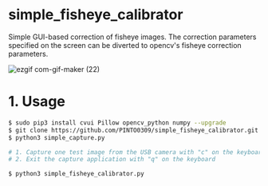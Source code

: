 # simple_fisheye_calibrator
Simple GUI-based correction of fisheye images. The correction parameters specified on the screen can be diverted to opencv's fisheye correction parameters.

![ezgif com-gif-maker (22)](https://user-images.githubusercontent.com/33194443/121390002-ea15d780-c987-11eb-92b2-e98fb1efa5b5.gif)

# 1. Usage
```bash
$ sudo pip3 install cvui Pillow opencv_python numpy --upgrade
$ git clone https://github.com/PINTO0309/simple_fisheye_calibrator.git && cd simple_fisheye_calibrator
$ python3 simple_capture.py

# 1. Capture one test image from the USB camera with "c" on the keyboard
# 2. Exit the capture application with "q" on the keyboard

$ python3 simple_fisheye_calibrator.py
```
